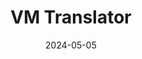 ---
title: 'VM Translator'
description: 'VM Translator from The Jack language VM code to The Hack language assembly code as part of the Nand to Tetris course'
source: "https://github.com/hazemKrimi/jack-vm-translator"
date: 2024-05-05
---
